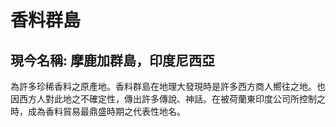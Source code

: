 # 香料群島

## 現今名稱: 摩鹿加群島，印度尼西亞

為許多珍稀香料之原產地。香料群島在地理大發現時是許多西方商人嚮往之地。也因西方人對此地之不確定性，傳出許多傳說、神話。在被荷蘭東印度公司所控制之時，成為香料貿易最鼎盛時期之代表性地名。
